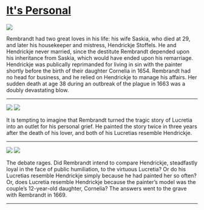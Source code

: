 # [It's Personal](http://artsmia.github.io/griot/#/stories/1112)

![](http://cdn.dx.artsmia.org/thumbs/tn_2014_TDX_MIAArtStories_285.jpg)

Rembrandt had two great loves in his life: his wife Saskia, who died at 29, and later his housekeeper and mistress, Hendrickje Stoffels. He and Hendrickje never married, since the destitute Rembrandt depended upon his inheritance from Saskia, which would have ended upon his remarriage. Hendrickje was publically reprimanded for living in sin with the painter shortly before the birth of their daughter Cornelia in 1654. Rembrandt had no head for business, and he relied on Hendrickje to manage his affairs. Her sudden death at age 38 during an outbreak of the plague in 1663 was a doubly devastating blow.

---

![](http://cdn.dx.artsmia.org/thumbs/tn_2014_TDX_MIAArtStories_288.jpg)
![](http://cdn.dx.artsmia.org/thumbs/tn_mia_5013801.jpg)

It is tempting to imagine that Rembrandt turned the tragic story of Lucretia into an outlet for his personal grief. He painted the story twice in three years after the death of his lover, and both of his Lucretias resemble Hendrickje.

---

![](http://cdn.dx.artsmia.org/thumbs/tn_2014_TDX_MIAArtStories_285.jpg)
![](http://cdn.dx.artsmia.org/thumbs/tn_mia_5013801.jpg)

The debate rages. Did Rembrandt intend to compare Hendrickje, steadfastly loyal in the face of public humiliation, to the virtuous Lucretia? Or do his Lucretias resemble Hendrickje simply because he had painted her so often? Or, does Lucretia resemble Hendrickje because the painter’s model was the couple’s 12-year-old daughter, Cornelia? The answers went to the grave with Rembrandt in 1669.

---
